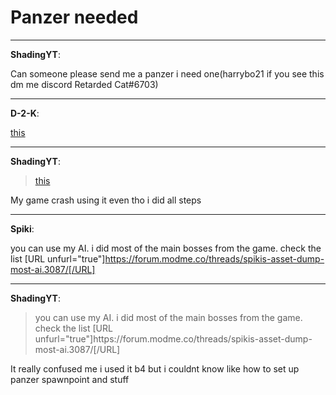 # Panzer needed


---
<strong>ShadingYT</strong>:

Can someone please send me a panzer i need one(harrybo21 if you see this dm me discord Retarded Cat#6703)

---
<strong>D-2-K</strong>:

<a href="https://www.devraw.net/">this</a>

---
<strong>ShadingYT</strong>:

<blockquote><a href="https://www.devraw.net/">this</a>
</blockquote>
My game crash using it even tho i did all steps

---
<strong>Spiki</strong>:

you can use my AI. i did most of the main bosses from the game. check the list
[URL unfurl=&quot;true&quot;]https://forum.modme.co/threads/spikis-asset-dump-most-ai.3087/[/URL]

---
<strong>ShadingYT</strong>:

<blockquote>you can use my AI. i did most of the main bosses from the game. check the list
[URL unfurl=&quot;true&quot;]https://forum.modme.co/threads/spikis-asset-dump-most-ai.3087/[/URL]
</blockquote>
It really confused me i used it b4 but i couldnt know like how to set up panzer spawnpoint and stuff
